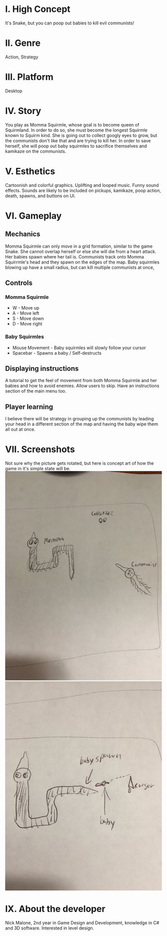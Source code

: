 # I. High Concept  
It's Snake, but you can poop out babies to kill evil communists!

# II. Genre  
Action, Strategy

# III. Platform  
Desktop

# IV. Story  
You play as Momma Squirmle, whose goal is to become queen of Squirmland. In order to do so, she must become the longest Squirmle known to Squirm kind. She is going out to collect googly eyes to grow, but the communists don't like that and are trying to kill her. In order to save herself, she will poop out baby squirmles to sacrifice themselves and kamikaze on the communists.

# V. Esthetics  
Cartoonish and colorful graphics. Uplifting and looped music. Funny sound effects.
Sounds are likely to be included on pickups, kamikaze, poop action, death, spawns, and buttons on UI.

# VI. Gameplay  
## Mechanics  
Momma Squirmle can only move in a grid formation, similar to the game Snake. She cannot overlap herself or else she will die from a heart attack. Her babies spawn where her tail is. Communists track onto Momma Squirrmle's head and they spawn on the edges of the map. Baby squirmles blowing up have a small radius, but can kill multiple communists at once,

## Controls  

### Momma Squirmle
 - W - Move up
 - A - Move left
 - S - Move down
 - D - Move right
 
 ### Baby Squirmles
 - Mouse Movement - Baby squirmles will slowly follow your cursor
 - Spacebar - Spawns a baby / Self-destructs

## Displaying instructions  
A tutorial to get the feel of movement from both Momma Squirmle and her babies and how to avoid enemies. Allow users to skip. Have an instructions section of the main menu too.

## Player learning  
I believe there will be strategy in grouping up the communists by leading your head in a different section of the map and having the baby wipe them all out at once.

# VII. Screenshots  
Not sure why the picture gets rotated, but here is concept art of how the game in it's simple state will be.
![](https://github.com/Nick-Malone/IGME-235/blob/master/IMG_4712.JPG "Concept Art 1")
![](https://github.com/Nick-Malone/IGME-235/blob/master/IMG_4713.JPG "Concept Art 2")

# IX. About the developer
Nick Malone, 2nd year in Game Design and Development, knowledge in C# and 3D software. Interested in level design.
